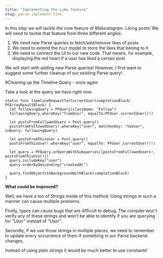 ```yaml
---
title: "Implementing the Like feature"
slug: parse-implement-like
---
```


In this step we will tackle _the_ core feature of _Makestagram_. Liking posts!
We will need to tackle that feature from three different angles:

1. We need new Parse queries to fetch/add/remove likes of posts
2. We need to extend the `Post` model to store the likes that belong to it
3. We need to connect the UI to our new code. That means, for example, displaying the red heart if a user
has liked a certain post

We will start with adding new Parse queries! However, I first want to suggest some further cleanup of our existing Parse query!

#Cleaning up the Timeline Query - once again

Take a look at the query we have right now:

    static func timelineRequestforCurrentUser(completionBlock: PFArrayResultBlock) {
      let followingQuery = PFQuery(className: "Follow")
      followingQuery.whereKey("fromUser", equalTo:PFUser.currentUser()!)

      let postsFromFollowedUsers = Post.query()
      postsFromFollowedUsers!.whereKey("user", matchesKey: "toUser", inQuery: followingQuery)

      let postsFromThisUser = Post.query()
      postsFromThisUser!.whereKey("user", equalTo: PFUser.currentUser()!)

      let query = PFQuery.orQueryWithSubqueries([postsFromFollowedUsers!, postsFromThisUser!])
      query.includeKey("user")
      query.orderByDescending("createdAt")

      query.findObjectsInBackgroundWithBlock(completionBlock)
    }

**What could be improved?**

Well, we have a ton of _Strings_ inside of this method. Using strings in such a manner can cause multiple problems.

Firstly, typos can cause bugs that are difficult to debug. The compiler won't verify any of these strings and won't be able to identify if you are querying for _"Uzer"_ instead of _"User"_.

Secondly, if we use those strings in multiple places, we need to remember to update every occurrence of them if something in our Parse backend changes.

Instead of using plain strings it would be much better to use constants!
